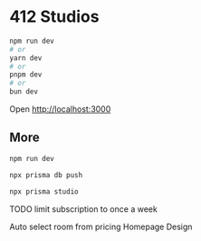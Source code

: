 # 412 Studios

```bash
npm run dev
# or
yarn dev
# or
pnpm dev
# or
bun dev
```

Open [http://localhost:3000](http://localhost:3000)

## More

```bash
npm run dev
```

```bash
npx prisma db push
```

```bash
npx prisma studio
```

TODO
limit subscription to once a week

Auto select room from pricing
Homepage Design
